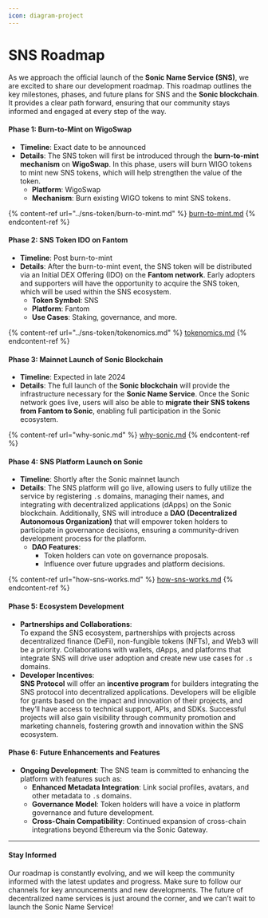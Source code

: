 ```yaml
---
icon: diagram-project
---
```


# SNS Roadmap

As we approach the official launch of the **Sonic Name Service (SNS)**, we are excited to share our development roadmap. This roadmap outlines the key milestones, phases, and future plans for SNS and the **Sonic blockchain**. It provides a clear path forward, ensuring that our community stays informed and engaged at every step of the way.

#### **Phase 1: Burn-to-Mint on WigoSwap**

* **Timeline**: Exact date to be announced
* **Details**: The SNS token will first be introduced through the **burn-to-mint mechanism** on **WigoSwap**. In this phase, users will burn WIGO tokens to mint new SNS tokens, which will help strengthen the value of the token.
  * **Platform**: WigoSwap
  * **Mechanism**: Burn existing WIGO tokens to mint SNS tokens.

{% content-ref url="../sns-token/burn-to-mint.md" %}
[burn-to-mint.md](../sns-token/burn-to-mint.md)
{% endcontent-ref %}

#### **Phase 2: SNS Token IDO on Fantom**

* **Timeline**: Post burn-to-mint
* **Details**: After the burn-to-mint event, the SNS token will be distributed via an Initial DEX Offering (IDO) on the **Fantom network**. Early adopters and supporters will have the opportunity to acquire the SNS token, which will be used within the SNS ecosystem.
  * **Token Symbol**: SNS
  * **Platform**: Fantom
  * **Use Cases**: Staking, governance, and more.

{% content-ref url="../sns-token/tokenomics.md" %}
[tokenomics.md](../sns-token/tokenomics.md)
{% endcontent-ref %}

#### **Phase 3: Mainnet Launch of Sonic Blockchain**

* **Timeline**: Expected in late 2024
* **Details**: The full launch of the **Sonic blockchain** will provide the infrastructure necessary for the **Sonic Name Service**. Once the Sonic network goes live, users will also be able to **migrate their SNS tokens from Fantom to Sonic**, enabling full participation in the Sonic ecosystem.

{% content-ref url="why-sonic.md" %}
[why-sonic.md](why-sonic.md)
{% endcontent-ref %}

#### **Phase 4: SNS Platform Launch on Sonic**

* **Timeline**: Shortly after the Sonic mainnet launch
* **Details**: The SNS platform will go live, allowing users to fully utilize the service by registering `.s` domains, managing their names, and integrating with decentralized applications (dApps) on the Sonic blockchain. Additionally, SNS will introduce a **DAO (Decentralized Autonomous Organization)** that will empower token holders to participate in governance decisions, ensuring a community-driven development process for the platform.
  * **DAO Features**:
    * Token holders can vote on governance proposals.
    * Influence over future upgrades and platform decisions.

{% content-ref url="how-sns-works.md" %}
[how-sns-works.md](how-sns-works.md)
{% endcontent-ref %}

#### **Phase 5: Ecosystem Development**

* **Partnerships and Collaborations**:\
  To expand the SNS ecosystem, partnerships with projects across decentralized finance (DeFi), non-fungible tokens (NFTs), and Web3 will be a priority. Collaborations with wallets, dApps, and platforms that integrate SNS will drive user adoption and create new use cases for `.s` domains.
* **Developer Incentives**:\
  **SNS Protocol** will offer an **incentive program** for builders integrating the SNS protocol into decentralized applications. Developers will be eligible for grants based on the impact and innovation of their projects, and they’ll have access to technical support, APIs, and SDKs. Successful projects will also gain visibility through community promotion and marketing channels, fostering growth and innovation within the SNS ecosystem.

#### **Phase 6: Future Enhancements and Features**

* **Ongoing Development**: The SNS team is committed to enhancing the platform with features such as:
  * **Enhanced Metadata Integration**: Link social profiles, avatars, and other metadata to `.s` domains.
  * **Governance Model**: Token holders will have a voice in platform governance and future development.
  * **Cross-Chain Compatibility**: Continued expansion of cross-chain integrations beyond Ethereum via the Sonic Gateway.

***

#### **Stay Informed**

Our roadmap is constantly evolving, and we will keep the community informed with the latest updates and progress. Make sure to follow our channels for key announcements and new developments. The future of decentralized name services is just around the corner, and we can’t wait to launch the Sonic Name Service!
